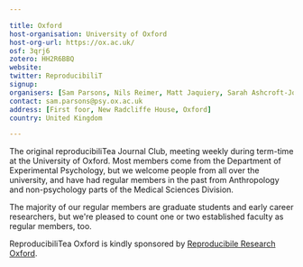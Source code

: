 ```yaml
---

title: Oxford
host-organisation: University of Oxford
host-org-url: https://ox.ac.uk/
osf: 3qrj6
zotero: HH2R6BBQ
website:
twitter: ReproducibiliT
signup:
organisers: [Sam Parsons, Nils Reimer, Matt Jaquiery, Sarah Ashcroft-Jones, Sam Webb]
contact: sam.parsons@psy.ox.ac.uk
address: [First foor, New Radcliffe House, Oxford]
country: United Kingdom

---
```


The original reproducibiliTea Journal Club, meeting weekly during term-time at the University of Oxford. Most members come from the Department of Experimental Psychology, but we welcome people from all over the university, and have had regular members in the past from Anthropology and non-psychology parts of the Medical Sciences Division.

The majority of our regular members are graduate students and early career researchers, but we're pleased to count one or two established faculty as regular members, too.

ReproducibiliTea Oxford is kindly sponsored by [Reproducibile Research Oxford](https://ox.ukrn.org/).